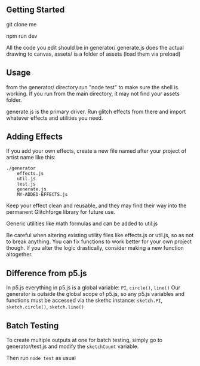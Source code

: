 ## Getting Started

git clone me

npm run dev

All the code you edit should be in generator/
generate.js does the actual drawing to canvas, assets/ is a folder of assets (load them via preload)

## Usage

from the generator/ directory run "node test" to make sure the shell is working. If you run from the main directory, it may not find your assets
folder.

generate.js is the primary driver. Run glitch effects from there and import whatever effects and utilities you need. 

## Adding Effects

If you add your own effects, create a new file named after your project of artist name like this:
```
./generator
    effects.js
    util.js
    test.js
    generate.js
    MY-ADDED-EFFECTS.js
```

Keep your effect clean and reusable, and they may find their way into the permanent Glitchforge library for future use. 

Generic utilities like math formulas and can be added to util.js

Be careful when altering existing utility files like effects.js or util.js, so as not to break anything. You can fix functions to work better for your own project though. If you alter the logic drastically, consider making a new function altogether. 

## Difference from p5.js

In p5.js everything in p5.js is a global variable: `PI`, `circle()`, `line()`
Our generator is outside the global scope of p5.js, so any p5.js variables
and functions must be accessed via the skethc instance: `sketch.PI`,
`sketch.circle()`, `sketch.line()`

## Batch Testing
To create multiple outputs at one for batch testing, simply go to
generator/test.js and modify the `sketchCount` variable. 

Then run `node test` as usual


